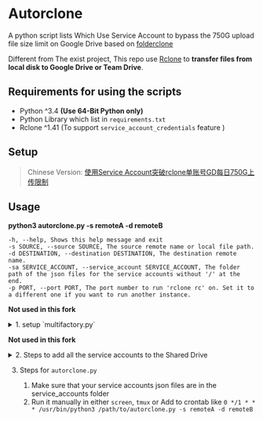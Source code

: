 # Autorclone 

A python script lists Which Use Service Account to bypass the 750G upload file size limit on Google Drive
based on [folderclone](https://github.com/Spazzlo/folderclone)

Different from The exist project, This repo use [Rclone](https://rclone.org) to **transfer files from local disk 
to Google Drive or Team Drive**.

## Requirements for using the scripts

* Python ^3.4 **(Use 64-Bit Python only)**
* Python Library which list in `requirements.txt`
* Rclone ^1.41 (To support `service_account_credentials` feature )

## Setup

> Chinese Version: [使用Service Account突破rclone单账号GD每日750G上传限制](//blog.rhilip.info/archives/1135/)

## Usage

**python3 autorclone.py -s remoteA -d remoteB**

	-h, --help, Shows this help message and exit
	-s SOURCE, --source SOURCE, The source remote name or local file path.
	-d DESTINATION, --destination DESTINATION, The destination remote name.
	-sa SERVICE_ACCOUNT, --service_account SERVICE_ACCOUNT, The folder path of the json files for the service accounts without '/' at the end.
	-p PORT, --port PORT, The port number to run 'rclone rc' on. Set it to a different one if you want to run another instance.

**Not used in this fork**
<details>
    <summary>1. setup `multifactory.py`</summary>
    
    1) Head over to <https://console.developers.google.com/> and sign in with your account.
    2) Click "Library" on the left column, then click on "Select a project" at the top. Click on `NEW PROJECT` on the top-right corner of the new window.
    3) In the Project name section, input a project name of your choice. Wait till the project creation is done and then click on "Select a project" again at the top and select your project.
    4) Select "OAuth consent screen" and fill out the **Application name** field with a name of your choice. Scroll down and hit "Save"
    5) Select "Credentials"  and select Create credentials. Choose "OAuth client ID". Choose "Other" as your **Application type** and hit "Create". Hit "Ok". You will now be presented with a list of "OAuth 2.0 client IDs". At the right end, there will be a download icon. Select it to download and save it as `credentials.json` in the script folder.
    6) Find out how many projects you'll need. For example, a 100 TB job will take approximately 135 service accounts to make a full clone. Each project can have a maximum of 100 service accounts. In the case of the 100TB job, we will need 2 projects. `multifactory.py` conveniently includes a quick setup option. Run the following command `python3 multifactory.py --quick-setup N`. **Replace `N` with the amount of projects you need!**. If you want to only use new projects instead of existing ones, make sure to add `--new-only` flag. It will automatically start doing all the hard work for you.
    6a) Running this for the first time will prompt you to login with your Google account. Login with the same account you used for Step 1. If will then ask you to enable a service. Open the URL in your browser to enable it. Press Enter once it's enabled.

</details>

**Not used in this fork**
<details>
    <summary>2. Steps to add all the service accounts to the Shared Drive</summary>
    
    1) Once `multifactory.py` is done making all the accounts, open Google Drive and make a new Shared Drive to copy to.
    2) Run the following command `python3 masshare.py -d SDFolderID`. Replace the `SDFolderID` with `XXXXXXXXXXXXXXXXXXX`. The Folder ID can be obtained from the Shared Drive URL `https://drive.google.com/drive/folders/XXXXXXXXXXXXXXXXXXX`. `masshare.py` will start adding all your service accounts.

</details>

3. Steps for `autorclone.py`
    
    1) Make sure that your service accounts json files are in the service_accounts folder
    2) Run it manually in either `screen`, `tmux` or Add to crontab like `0 */1 * * * /usr/bin/python3 /path/to/autorclone.py -s remoteA -d remoteB`
